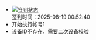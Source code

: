 - [![签到状态](https://github.com/womade/Cloud189-Actions/actions/workflows/main.yml/badge.svg?branch=main)](https://github.com/womade/Cloud189-Actions/actions/workflows/main.yml) <br> 签到时间：2025-08-19 00:52:40
- 开始执行帐号1
- 设备ID不存在，需要二次设备校验
